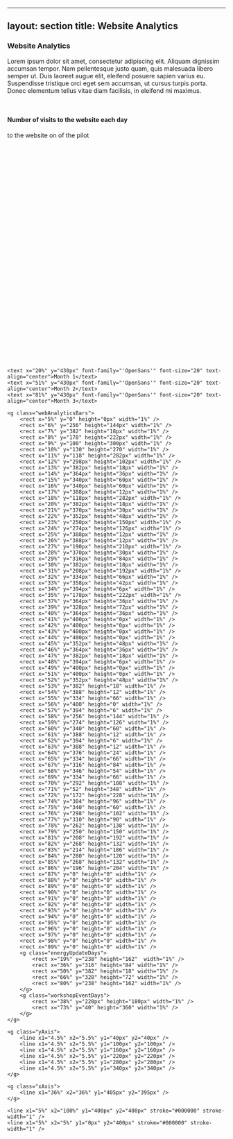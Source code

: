 ---
layout: section
title: Website Analytics
 ---

<h3>Website Analytics</h3>

<p>Lorem ipsum dolor sit amet, consectetur adipiscing elit. Aliquam dignissim accumsan tempor. Nam pellentesque justo quam, quis malesuada libero semper ut. Duis laoreet augue elit, eleifend posuere sapien varius eu. Suspendisse tristique orci eget sem accumsan, ut cursus turpis porta. Donec elementum tellus vitae diam facilisis, in eleifend mi maximus. </p>

<br>

<div class="webViewMsg"> 
	<h4>Number of visits to the website each day</h4>
	<p><span class="webViewCount"></span> to the website on <span class="webViewDate"></span> of the pilot</p>
</div>

<svg class="websiteAnalytics" width="100%" height="500px">

<!--labels--> 	
	<text x="20%" y="430px" font-family="'OpenSans'" font-size="20" text-align="center">Month 1</text>
	<text x="51%" y="430px" font-family="'OpenSans'" font-size="20" text-align="center">Month 2</text>
	<text x="81%" y="430px" font-family="'OpenSans'" font-size="20" text-align="center">Month 3</text>

<!--bars-->	
	<g class="webAnalyticsBars">
		<rect x="5%" y="0" height="0px" width="1%" />
		<rect x="6%" y="256" height="144px" width="1%" />
		<rect x="7%" y="382" height="18px" width="1%" />
		<rect x="8%" y="178" height="222px" width="1%" />
		<rect x="9%" y="100" height="300px" width="1%" />
		<rect x="10%" y="130" height="270" width="1%" />
		<rect x="11%" y="118" height="282px" width="1%" />
		<rect x="12%" y="298px" height="102px" width="1%" />
		<rect x="13%" y="382px" height="18px" width="1%" />
		<rect x="14%" y="364px" height="36px" width="1%" />
		<rect x="15%" y="340px" height="60px" width="1%" />
		<rect x="16%" y="340px" height="60px" width="1%" />
		<rect x="17%" y="388px" height="12px" width="1%" />
		<rect x="18%" y="118px" height="282px" width="1%" />
		<rect x="20%" y="382px" height="18px" width="1%" />
		<rect x="21%" y="370px" height="30px" width="1%" />
		<rect x="22%" y="352px" height="48px" width="1%" />
		<rect x="23%" y="250px" height="150px" width="1%" />
		<rect x="24%" y="274px" height="126px" width="1%" />
		<rect x="25%" y="388px" height="12px" width="1%" />
		<rect x="26%" y="388px" height="12px" width="1%" />
		<rect x="27%" y="190px" height="210px" width="1%" />
		<rect x="28%" y="370px" height="30px" width="1%" />
		<rect x="29%" y="316px" height="84px" width="1%" />
		<rect x="30%" y="382px" height="18px" width="1%" />
		<rect x="31%" y="208px" height="192px" width="1%" />
		<rect x="32%" y="334px" height="66px" width="1%" />
		<rect x="33%" y="358px" height="42px" width="1%" />
		<rect x="34%" y="394px" height="6px" width="1%" />
		<rect x="35%" y="178px" height="222px" width="1%" />
		<rect x="37%" y="364px" height="36px" width="1%" />
		<rect x="39%" y="328px" height="72px" width="1%" />
		<rect x="40%" y="364px" height="36px" width="1%" />
		<rect x="41%" y="400px" height="0px" width="1%" />
		<rect x="42%" y="400px" height="0px" width="1%" />
		<rect x="43%" y="400px" height="0px" width="1%" />
		<rect x="44%" y="400px" height="0px" width="1%" />
		<rect x="45%" y="352px" height="48px" width="1%" />
		<rect x="46%" y="364px" height="36px" width="1%" />
		<rect x="47%" y="382px" height="18px" width="1%" />
		<rect x="48%" y="394px" height="6px" width="1%" />
		<rect x="49%" y="400px" height="0px" width="1%" />
		<rect x="51%" y="400px" height="0px" width="1%" />
		<rect x="52%" y="352px" height="48px" width="1%" />
		<rect x="53%" y="382" height="18" width="1%" />
		<rect x="54%" y="388" height="12" width="1%" />
		<rect x="55%" y="334" height="66" width="1%" />
		<rect x="56%" y="400" height="0" width="1%" />
		<rect x="57%" y="394" height="6" width="1%" />
		<rect x="58%" y="256" height="144" width="1%" />
		<rect x="59%" y="274" height="126" width="1%" />
		<rect x="60%" y="340" height="60" width="1%" />
		<rect x="61%" y="388" height="12" width="1%" />
		<rect x="62%" y="394" height="6" width="1%" />
		<rect x="63%" y="388" height="12" width="1%" />
		<rect x="64%" y="376" height="24" width="1%" />
		<rect x="65%" y="334" height="66" width="1%" />
		<rect x="67%" y="316" height="84" width="1%" />
		<rect x="68%" y="346" height="54" width="1%" />
		<rect x="69%" y="334" height="66" width="1%" />
		<rect x="70%" y="292" height="108" width="1%" />
		<rect x="71%" y="52" height="348" width="1%" />
		<rect x="72%" y="172" height="228" width="1%" />
		<rect x="74%" y="304" height="96" width="1%" />
		<rect x="75%" y="340" height="60" width="1%" />
		<rect x="76%" y="298" height="102" width="1%" />
		<rect x="77%" y="310" height="90" width="1%" />
		<rect x="78%" y="262" height="138" width="1%" />
		<rect x="79%" y="250" height="150" width="1%" />
		<rect x="81%" y="208" height="192" width="1%" />
		<rect x="82%" y="268" height="132" width="1%" />
		<rect x="83%" y="214" height="186" width="1%" />
		<rect x="84%" y="280" height="120" width="1%" />
		<rect x="85%" y="268" height="132" width="1%" />
		<rect x="86%" y="196" height="204" width="1%" />
		<rect x="87%" y="0" height="0" width="1%" />
		<rect x="88%" y="0" height="0" width="1%" />
		<rect x="89%" y="0" height="0" width="1%" />
		<rect x="90%" y="0" height="0" width="1%" />
		<rect x="91%" y="0" height="0" width="1%" />
		<rect x="92%" y="0" height="0" width="1%" />
		<rect x="93%" y="0" height="0" width="1%" />
		<rect x="94%" y="0" height="0" width="1%" />
		<rect x="95%" y="0" height="0" width="1%" />
		<rect x="96%" y="0" height="0" width="1%" />
		<rect x="97%" y="0" height="0" width="1%" />
		<rect x="98%" y="0" height="0" width="1%" />
		<rect x="99%" y="0" height="0" width="1%" />
		<g class="energyUpdateDays">
			<rect x="19%" y="238" height="162"  width="1%" />
			<rect x="36%" y="316" height="84" width="1%" />
			<rect x="50%" y="382" height="18" width="1%" />
			<rect x="66%" y="328" height="72" width="1%" />
			<rect x="80%" y="238" height="162" width="1%" />
		</g>
		<g class="workshopEventDays">
			<rect x="38%" y="220px" height="180px" width="1%" />
			<rect x="73%" y="40" height="360" width="1%" />
		</g>
	</g>

<!--y-axis-->
	<g class="yAxis">
		<line x1="4.5%" x2="5.5%" y1="40px" y2="40px" />
		<line x1="4.5%" x2="5.5%" y1="100px" y2="100px" />
		<line x1="4.5%" x2="5.5%" y1="160px" y2="160px" />
		<line x1="4.5%" x2="5.5%" y1="220px" y2="220px" />
		<line x1="4.5%" x2="5.5%" y1="280px" y2="280px" />
		<line x1="4.5%" x2="5.5%" y1="340px" y2="340px" />
	</g>
<!--x-axis-->
	<g class="xAxis">
		<line x1="36%" x2="36%" y1="405px" y2="395px" />	
	</g>

<!--axis-->
	<line x1="5%" x2="100%" y1="400px" y2="400px" stroke="#000000" stroke-width="1" />
	<line x1="5%" x2="5%" y1="0px" y2="400px" stroke="#000000" stroke-width="1" />
</svg>
